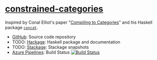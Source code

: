 # [constrained-categories](https://github.com/eschnett/constrained-categories)

Inspired by Conal Elliot's paper "[Compiling to
Categories](http://conal.net/papers/compiling-to-categories/compiling-to-categories.pdf)"
and his Haskell package [`concat`](https://github.com/conal/concat/).

* [GitHub](https://github.com/eschnett/constrained-categories): Source
  code repository
* TODO:
  [Hackage](http://hackage.haskell.org/package/constrained-categories):
  Haskell package and documentation
* TODO:
  [Stackage](https://www.stackage.org/package/constrained-categories):
  Stackage snapshots
* [Azure
  Pipelines](https://dev.azure.com/schnetter/constrained-categories/_build):
  Build Status [![Build
  Status](https://dev.azure.com/schnetter/constrained-categories/_apis/build/status/eschnett.constrained-categories?branchName=master)](https://dev.azure.com/schnetter/constrained-categories/_build/latest?definitionId=1&branchName=master)

